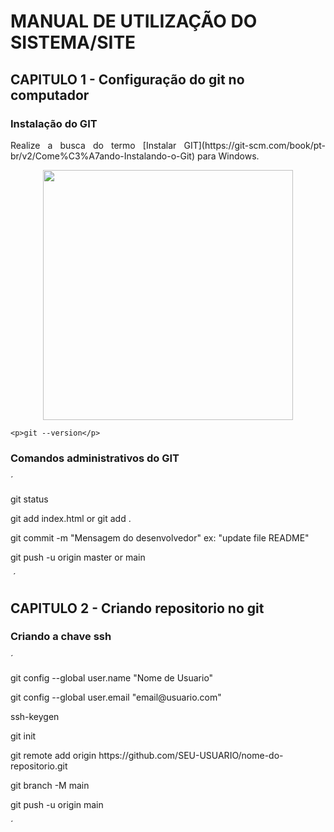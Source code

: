 # MANUAL DE UTILIZAÇÃO DO SISTEMA/SITE
## CAPITULO 1 - Configuração do git no computador
### Instalação do GIT

<p align="justify">
    Realize a busca do termo [Instalar GIT](https://git-scm.com/book/pt-br/v2/Come%C3%A7ando-Instalando-o-Git) para Windows.
</p>

<p align="center">
    <a href="https://git-scm.com/book/pt-br/v2/Come%C3%A7ando-Instalando-o-Git" target="_blank">
        <img src="docs/images/Install.png" width="400">
    </a>
</p>

```
<p>git --version</p>
```
### Comandos administrativos do GIT
´
<p>git status</p>
<p>git add index.html or git add .</p>
<p>git commit -m "Mensagem do desenvolvedor" ex: "update file README"</p>
<p>git push -u origin master or main</p>
<img src >
´

## CAPITULO 2 -  Criando repositorio no git
### Criando a chave ssh
´
<p>git config --global user.name "Nome de Usuario"</p>
<p>git config --global user.email "email@usuario.com"</p>
<p>ssh-keygen</p>
<p>git init</p>
<p>git remote add origin https://github.com/SEU-USUARIO/nome-do-repositorio.git</p>
<p>git branch -M main</p>
<p>git push -u origin main</p>
´